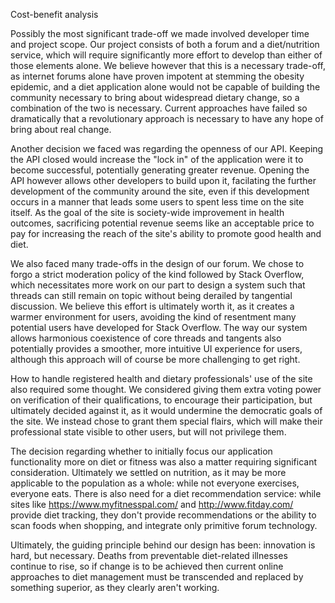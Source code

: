 Cost-benefit analysis

Possibly the most significant trade-off we made involved developer time and project scope. Our project consists of both a forum and a diet/nutrition service, which will require significantly more effort to develop than either of those elements alone. We believe however that this is a necessary trade-off, as internet forums alone have proven impotent at stemming the obesity epidemic, and a diet application alone would not be capable of building the community necessary to bring about widespread dietary change, so a combination of the two is necessary. Current approaches have failed so dramatically that a revolutionary approach is necessary to have any hope of bring about real change.

Another decision we faced was regarding the openness of our API. Keeping the API closed would increase the "lock in" of the application were it to become successful, potentially generating greater revenue. Opening the API however allows other developers to build upon it, facilating the further development of the community around the site, even if this development occurs in a manner that leads some users to spent less time on the site itself. As the goal of the site is society-wide improvement in health outcomes, sacrificing potential revenue seems like an acceptable price to pay for increasing the reach of the site's ability to promote good health and diet.

We also faced many trade-offs in the design of our forum. We chose to forgo a strict moderation policy of the kind followed by Stack Overflow, which necessitates more work on our part to design a system such that threads can still remain on topic without being derailed by tangential discussion. We believe this effort is ultimately worth it, as it creates a warmer environment for users, avoiding the kind of resentment many potential users have developed for Stack Overflow. The way our system allows harmonious coexistence of core threads and tangents also potentially provides a smoother, more intuitive UI experience for users, although this approach will of course be more challenging to get right.

How to handle registered health and dietary professionals' use of the site also required some thought. We considered giving them extra voting power on verification of their qualifications, to encourage their participation, but ultimately decided against it, as it would undermine the democratic goals of the site. We instead chose to grant them special flairs, which will make their professional state visible to other users, but will not privilege them.

The decision regarding whether to initially focus our application functionality more on diet or fitness was also a matter requiring significant consideration. Ultimately we settled on nutrition, as it may be more applicable to the population as a whole: while not everyone exercises, everyone eats. There is also need for a diet recommendation service: while sites like https://www.myfitnesspal.com/ and http://www.fitday.com/ provide diet tracking, they don't provide recommendations or the ability to scan foods when shopping, and integrate only primitive forum technology.

Ultimately, the guiding principle behind our design has been: innovation is hard, but necessary. Deaths from preventable diet-related illnesses continue to rise, so if change is to be achieved then current online approaches to diet management must be transcended and replaced by something superior, as they clearly aren't working.